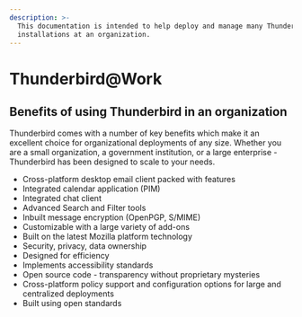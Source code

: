 ```yaml
---
description: >-
  This documentation is intended to help deploy and manage many Thunderbird
  installations at an organization.
---
```


# Thunderbird@Work

## Benefits of using Thunderbird in an organization

Thunderbird comes with a number of key benefits which make it an excellent choice for organizational deployments of any size. Whether you are a small organization, a government institution, or a large enterprise - Thunderbird has been designed to scale to your needs.

* Cross-platform desktop email client packed with features
* Integrated calendar application \(PIM\)
* Integrated chat client
* Advanced Search and Filter tools
* Inbuilt message encryption \(OpenPGP, S/MIME\)
* Customizable with a large variety of add-ons
* Built on the latest Mozilla platform technology
* Security, privacy, data ownership
* Designed for efficiency
* Implements accessibility standards
* Open source code - transparency without proprietary mysteries
* Cross-platform policy support and configuration options for large and centralized deployments
* Built using open standards
